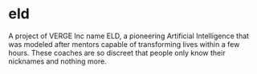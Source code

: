 # eld
A project of VERGE Inc name ELD, a pioneering Artificial Intelligence that was modeled after mentors capable of transforming lives within a few hours. These coaches are so discreet that people only know their nicknames and nothing more. 
